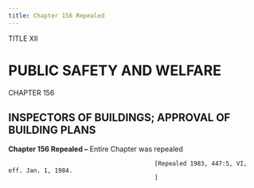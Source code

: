 ```yaml
---
title: Chapter 156 Repealed
---
```


TITLE XII
                                             
PUBLIC SAFETY AND WELFARE
=========================

CHAPTER 156
                                             
INSPECTORS OF BUILDINGS; APPROVAL OF BUILDING PLANS
---------------------------------------------------

**Chapter 156 Repealed –** Entire Chapter was repealed


                                             [Repealed 1983, 447:5, VI, eff. Jan. 1, 1984.
                                             ]
